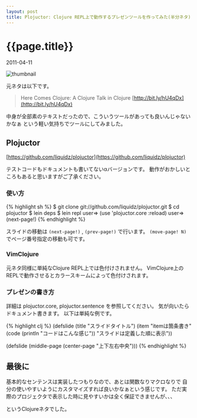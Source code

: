 ```yaml
---
layout: post
title: Plojuctor: Clojure REPL上で動作するプレゼンツールを作ってみた(半分ネタ)
---
```


# {{page.title}}
<p class="meta">2011-04-11</p>

![thumbnail](/img/post/plojuctor.pn "thumbnail")


元ネタは以下です。

> Here Comes Clojure: A Clojure Talk in Clojure
> [http://bit.ly/hU4qDx](http://bit.ly/hU4qDx)

中身が全部素のテキストだったので、こういうツールがあっても良いんじゃないかなぁ
という軽い気持ちでツールにしてみました。

## Plojuctor

[https://github.com/liquidz/plojuctor](https://github.com/liquidz/plojuctor)

テストコードもドキュメントも書いてない&alpha;バージョンです。
動作がおかしいところもあると思いますがご了承ください。

### 使い方

{% highlight sh %}
$ git clone git://github.com/liquidz/plojuctor.git
$ cd plojuctor
$ lein deps
$ lein repl
user=> (use 'plojuctor.core :reload)
user=> (next-page!)
{% endhighlight %}

スライドの移動は `(next-page!)` , `(prev-page!)` で行います。
`(move-page! N)` でページ番号指定の移動も可です。

### VimClojure

元ネタ同様に単純なClojure REPL上では色付けされません。
VimClojure上のREPLで動作させるとカラースキームによって色付けされます。

### プレゼンの書き方

詳細は plojuctor.core, plojuctor.sentence を参照してください。
気が向いたらドキュメント書きます。
以下は単純な例です。

{% highlight clj %}
(defslide
 (title "スライドタイトル")
 (item "itemは箇条書き"
  (code (println "コードはこんな感じ"))
  "スライドは定義した順に表示"))

(defslide
 (middle-page
  (center-page
   "上下左右中央")))
{% endhighlight %}

## 最後に

基本的なセンテンスは実装したつもりなので、あとは関数なりマクロなりで
自分の使いやすいようにカスタマイズすれば良いかなぁという感じです。
ただ実際のプロジェクタで表示した時に見やすいかは全く保証できませんが、、、


というClojureネタでした。


